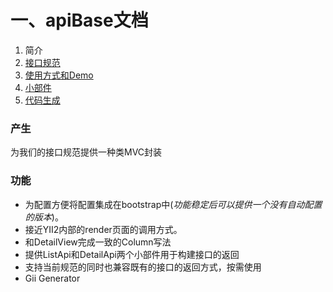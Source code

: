 # 一、apiBase文档

1. 简介
2. [接口规范](接口规范.md)
2. [使用方式和Demo](使用方式和Demo.md)
2. [小部件](小部件.md)
2. [代码生成](小部件.md)


### 产生

为我们的接口规范提供一种类MVC封装

### 功能

- 为配置方便将配置集成在bootstrap中(_功能稳定后可以提供一个没有自动配置的版本_)。
- 接近YII2内部的render页面的调用方式。
- 和DetailView完成一致的Column写法
- 提供ListApi和DetailApi两个小部件用于构建接口的返回
- 支持当前规范的同时也兼容既有的接口的返回方式，按需使用
- Gii Generator
